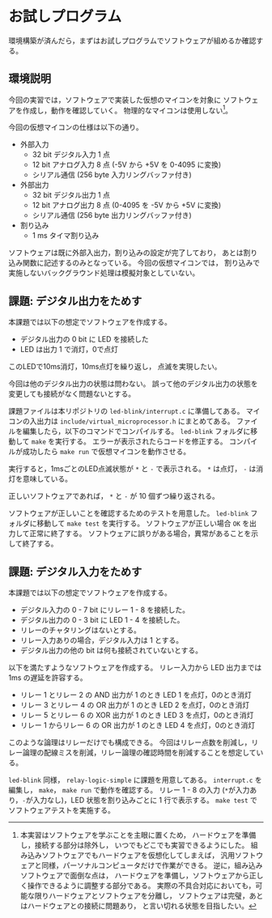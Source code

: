 # お試しプログラム
環境構築が済んだら，まずはお試しプログラムでソフトウェアが組めるか確認する。

## 環境説明
今回の実習では，ソフトウェアで実装した仮想のマイコンを対象に
ソフトウェアを作成し，動作を確認していく。
物理的なマイコンは使用しない[^HardwareDifficulty]。

[^HardwareDifficulty]: 本実習はソフトウェアを学ぶことを主眼に置くため，
ハードウェアを準備し，接続する部分は除外し，
いつでもどこでも実習できるようにした。
組み込みソフトウェアでもハードウェアを仮想化してしまえば，
汎用ソフトウェアと同様，パーソナルコンピュータだけで作業ができる。
逆に，組み込みソフトウェアで面倒な点は，
ハードウェアを準備し，ソフトウェアから正しく操作できるように調整する部分である。
実際の不具合対応においても，可能な限りハードウェアとソフトウェアを分離し，
ソフトウェアは完璧，あとはハードウェアとの接続に問題あり，
と言い切れる状態を目指したい。

今回の仮想マイコンの仕様は以下の通り。

- 外部入力
  - 32 bit デジタル入力 1 点
  - 12 bit アナログ入力 8 点 (-5V から +5V を 0-4095 に変換)
  - シリアル通信 (256 byte 入力リングバッファ付き)
- 外部出力
  - 32 bit デジタル出力 1 点
  - 12 bit アナログ出力 8 点 (0-4095 を -5V から +5V に変換)
  - シリアル通信 (256 byte 出力リングバッファ付き)
- 割り込み
  - 1 ms タイマ割り込み

ソフトウェアは既に外部入出力，割り込みの設定が完了しており，
あとは割り込み関数に記述するのみとなっている。
今回の仮想マイコンでは，
割り込みで実施しないバックグラウンド処理は模擬対象としていない。

## 課題: デジタル出力をためす
本課題では以下の想定でソフトウェアを作成する。

- デジタル出力の 0 bit に LED を接続した
- LED は出力 1 で消灯，0で点灯

このLEDで10ms消灯，10ms点灯を繰り返し，
点滅を実現したい。

今回は他のデジタル出力の状態は問わない。
誤って他のデジタル出力の状態を変更しても接続がなく問題ないとする。

課題ファイルは本リポジトリの `led-blink/interrupt.c` に準備してある。
マイコンの入出力は `include/virtual_microprocessor.h` にまとめてある。
ファイルを編集したら，以下のコマンドでコンパイルする。
`led-blink` フォルダに移動して `make` を実行する。
エラーが表示されたらコードを修正する。
コンパイルが成功したら `make run` で仮想マイコンを動作させる。

実行すると，1msごとのLED点滅状態が `*` と `-` で表示される。
`*` は点灯， `-` は消灯を意味している。

正しいソフトウェアであれば， `*` と `-` が 10 個ずつ繰り返される。

ソフトウェアが正しいことを確認するためのテストを用意した。
`led-blink` フォルダに移動して `make test` を実行する。
ソフトウェアが正しい場合 `OK` を出力して正常に終了する。
ソフトウェアに誤りがある場合，異常があることを示して終了する。

## 課題: デジタル入力をためす
本課題では以下の想定でソフトウェアを作成する。

- デジタル入力の 0 - 7 bit にリレー 1 - 8 を接続した。
- デジタル出力の 0 - 3 bit に LED 1 - 4 を接続した。
- リレーのチャタリングはないとする。
- リレー入力ありの場合，デジタル入力は 1 とする。
- デジタル出力の他の bit は何も接続されていないとする。

以下を満たすようなソフトウェアを作成する。
リレー入力から LED 出力までは 1ms の遅延を許容する。

- リレー 1 とリレー 2 の AND 出力が 1 のとき LED 1 を点灯，0のとき消灯
- リレー 3 とリレー 4 の  OR 出力が 1 のとき LED 2 を点灯，0のとき消灯
- リレー 5 とリレー 6 の XOR 出力が 1 のとき LED 3 を点灯，0のとき消灯
- リレー 1 からリレー 6 の OR 出力が 1 のとき LED 4 を点灯，0のとき消灯

このような論理はリレーだけでも構成できる。
今回はリレー点数を削減し，リレー論理の配線ミスを削減，リレー論理の確認時間を削減することを想定している。

`led-blink` 同様， `relay-logic-simple` に課題を用意してある。
`interrupt.c` を編集し， `make`， `make run` で動作を確認する。
リレー 1 - 8 の入力 (`*`が入力あり，`-`が入力なし)，LED 状態を割り込みごとに 1 行で表示する。
`make test` でソフトウェアテストを実施する。

